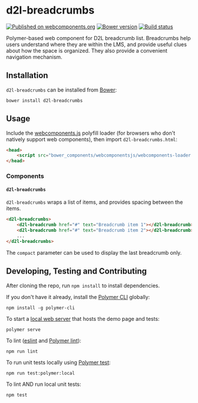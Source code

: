 # d2l-breadcrumbs
[![Published on webcomponents.org](https://img.shields.io/badge/webcomponents.org-published-blue.svg)](https://www.webcomponents.org/element/BrightspaceUI/breadcrumbs)
[![Bower version][bower-image]][bower-url]
[![Build status][ci-image]][ci-url]

Polymer-based web component for D2L breadcrumb list.
Breadcrumbs help users understand where they are within the LMS, and provide useful clues about how the space is organized. They also provide a convenient navigation mechanism.

## Installation

`d2l-breadcrumbs` can be installed from [Bower][bower-url]:
```shell
bower install d2l-breadcrumbs
```

## Usage

Include the [webcomponents.js](http://webcomponents.org/polyfills/) polyfill loader (for browsers who don't natively support web components), then import `d2l-breadcrumbs.html`:

```html
<head>
	<script src="bower_components/webcomponentsjs/webcomponents-loader.js"></script>
</head>
```

### Components

#### `d2l-breadcrumbs`

`d2l-breadcrumbs` wraps a list of items, and provides spacing between the items.

```html
<d2l-breadcrumbs>
	<d2l-breadcrumb href="#" text="Breadcrumb item 1"></d2l-breadcrumb>
	<d2l-breadcrumb href="#" text="Breadcrumb item 2"></d2l-breadcrumb>
	...
</d2l-breadcrumbs>
```

The `compact` parameter can be used to display the last breadcrumb only.

## Developing, Testing and Contributing

After cloning the repo, run `npm install` to install dependencies.

If you don't have it already, install the [Polymer CLI](https://www.polymer-project.org/3.0/docs/tools/polymer-cli) globally:

```shell
npm install -g polymer-cli
```

To start a [local web server](https://www.polymer-project.org/3.0/docs/tools/polymer-cli-commands#serve) that hosts the demo page and tests:

```shell
polymer serve
```

To lint ([eslint](http://eslint.org/) and [Polymer lint](https://www.polymer-project.org/3.0/docs/tools/polymer-cli-commands#lint)):

```shell
npm run lint
```

To run unit tests locally using [Polymer test](https://www.polymer-project.org/3.0/docs/tools/polymer-cli-commands#tests):

```shell
npm run test:polymer:local
```

To lint AND run local unit tests:

```shell
npm test
```

[bower-url]: http://bower.io/search/?q=d2l-breadcrumbs
[bower-image]: https://badge.fury.io/bo/d2l-breadcrumbs.svg
[ci-url]: https://travis-ci.org/BrightspaceUI/breadcrumbs
[ci-image]: https://travis-ci.org/BrightspaceUI/breadcrumbs.svg?branch=master
[design.d2l-url]: http://design.d2l/components/breadcrumbs/
